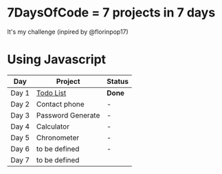 # 7DaysOfCode = 7 projects in 7 days 

It's my challenge (inpired by @florinpop17)

# Using Javascript

Day | Project | Status
------------ | ------------ | -------------
Day 1 | [Todo List](https://github.com/leandromac/7DaysOfCode/tree/master/Day-1) | **Done**
Day 2 | Contact phone | -
Day 3 | Password Generate | -
Day 4 | Calculator | -
Day 5 | Chronometer | -
Day 6 | to be defined | -
Day 7 | to be defined || -
